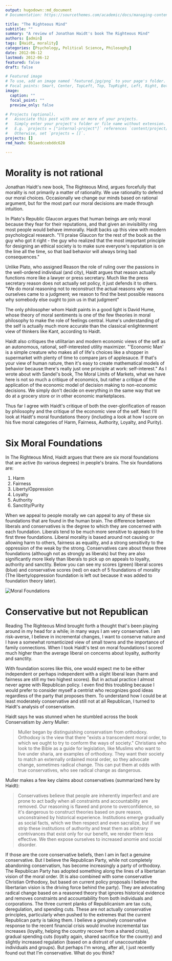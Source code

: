 ```yaml
---
output: hugodown::md_document
# Documentation: https://sourcethemes.com/academic/docs/managing-content/

title: "The Righteous Mind"
subtitle: ""
summary: "A review of Jonathan Haidt's book The Righteous Mind"
authors: [admin]
tags: [Haidt, morality]
categories: [Psychology, Political Science, Philosophy]
date: 2012-06-12
lastmod: 2012-06-12
featured: false
draft: false

# Featured image
# To use, add an image named `featured.jpg/png` to your page's folder.
# Focal points: Smart, Center, TopLeft, Top, TopRight, Left, Right, BottomLeft, Bottom, BottomRight.
image:
  caption: ""
  focal_point: ""
  preview_only: false

# Projects (optional).
#   Associate this post with one or more of your projects.
#   Simply enter your project's folder or file name without extension.
#   E.g. `projects = ["internal-project"]` references `content/project/deep-learning/index.md`.
#   Otherwise, set `projects = []`.
projects: []
rmd_hash: 9b1aedccebddc628

---
```


Morality is not rational
========================

Jonathan Haidt's new book, The Righteous Mind, argues forcefully that morality is not primarily a matter of rationality. We use rationality to defend our moral choices. Occasionally we change our minds based on rational argument, but for the most part our moral decisions are made through intuition.

In Plato's Republic Glaucon argues that human beings are only moral because they fear for their reputations, and that given an invisibility ring most people would behave immorally. Haidt backs up this view with modern psychological research. "I'll praise Glaucon for the rest of the book as the guy who got it right - the guy who realized that the most important principle for designing an ethical society is to make sure everyone's reputation is on the line all the time, so that bad behavior will always bring bad consequences."

Unlike Plato, who assigned Reason the role of ruling over the passions in the well-ordered individual (and city), Haidt argues that reason actually functions more like a lawyer or press secretary. Much like the press secretary reason does not actually set policy, it just defends it to others. "We do moral reasoning not to reconstruct the actual reasons why we ourselves came to a judgment; we reason to find the best possible reasons why somebody else ought to join us in that judgment"

The only philosopher whom Haidt paints in a good light is David Hume, whose theory of moral sentiments is one of the few theories in moral philosophy to make the role of feelings central. Hume's understanding of the self is actually much more accurate than the classical enlightenment view of thinkers like Kant, according to Haidt.

Haidt also critiques the utilitarian and modern economic views of the self as an autonomous, rational, self-interested utility maximizer. "'Economic Man' is a simple creature who makes all of life's choices like a shopper in supermarket with plenty of time to compare jars of applesauce. If that's your view of human nature, then it's easy to create mathematical models of behavior because there's really just one principle at work: self-interest." As I wrote about with Sandel's book, The Moral Limits of Markets, what we have here is not so much a critique of economics, but rather a critique of the application of the economic model of decision making to non-economic decisions. We simply don't decide on everything in the same way that we do at a grocery store or in other economic marketplaces.

Thus far I agree with Haidt's critique of both the over-glorification of reason by philosophy and the critique of the economic view of the self. Next I'll look at Haidt's moral foundations theory (including a look at how I score on his five moral categories of Harm, Fairness, Authority, Loyalty, and Purity).

Six Moral Foundations
=====================

In The Righteous Mind, Haidt argues that there are six moral foundations that are active (to various degrees) in people's brains. The six foundations are:

1.  Harm
2.  Fairness
3.  Liberty/Oppression
4.  Loyalty
5.  Authority
6.  Sanctity/Purity

When we appeal to people morally we can appeal to any of these six foundations that are found in the human brain. The difference between liberals and conservatives is the degree to which they are concerned with each foundation. Liberals tend to be much more sensitive to appeals to the first three foundations. Liberal morality is based around not causing or allowing harm to others, fairness as equality, and a strong sensitivity to the oppression of the weak by the strong. Conservatives care about these three foundations (although not as strongly as liberals) but they are also significantly more likely than liberals to pick up on appeals to loyalty, authority and sanctity. Below you can see my scores (green) liberal scores (blue) and conservative scores (red) on each of 5 foundations of morality (The liberty/oppression foundation is left out because it was added to foundation theory later).

![Moral Foundations](%22./img/nates-morals1.png%22)

Conservative but not Republican
===============================

Reading The Righteous Mind brought forth a thought that's been playing around in my head for a while; in many ways I am very conservative. I am risk-averse, I believe in incremental changes, I want to conserve nature and I have a somewhat romanticized view of small towns and the importance of family connections. When I took Haidt's test on moral foundations I scored much higher than the average liberal on concerns about loyalty, authority and sanctity.

With foundation scores like this, one would expect me to be either independent or perhaps independent with a slight liberal lean (harm and fairness are still my two highest scores). But in actual practice I almost never agree with Republican policy. I even find this troubling because I would prefer to consider myself a centrist who recognizes good ideas regardless of the party that proposes them. To understand how I could be at least moderately conservative and still not at all Republican, I turned to Haidt's analysis of conservatism.

Haidt says he was stunned when he stumbled across the book Conservatism by Jerry Muller:

> Muller began by distinguishing conservatism from orthodoxy. Orthodoxy is the view that there "exists a transcendent moral order, to which we ought to try to conform the ways of society." Christians who look to the Bible as a guide for legislation, like Muslims who want to live under sharia, are examples of orthodoxy. They want their society to match an externally ordained moral order, so they advocate change, sometimes radical change. This can put them at odds with true conservatives, who see radical change as dangerous.

Muller makes a few key claims about conservatives (summarized here by Haidt):

> Conservatives believe that people are inherently imperfect and are prone to act badly when all constraints and accountability are removed. Our reasoning is flawed and prone to overconfidence, so it's dangerous to construct theories based on pure reason, unconstrained by historical experience. Institutions emerge gradually as social facts, which we then respect and even sacralize, but if we strip these institutions of authority and treat them as arbitrary contrivances that exist only for our benefit, we render them less effective. We then expose ourselves to increased anomie and social disorder.

If those are the core conservative beliefs, then I am in fact a genuine conservative. But I believe the Republican Party, while not completely abandoning conservatism, has become increasingly a party of orthodoxy. The Republican Party has adopted something along the lines of a libertarian vision of the moral order. (It is also combined with some conservative Christian Orthodoxy, but based on current policy proposals I believe the libertarian vision is the driving force behind the party). They are advocating radical change based on a reasoned theory that ignores historical evidence and removes constraints and accountability from both individuals and corporations. The three current planks of Republicanism are tax cuts, deregulation, and spending cuts. These are not actually conservative principles, particularly when pushed to the extremes that the current Republican party is taking them. I believe a genuinely conservative response to the recent financial crisis would involve incremental tax increases (loyalty, helping the country recover from a shared crisis), gradual spending cuts (loyalty again, shared sacrifice for the country) and slightly increased regulation (based on a distrust of unaccountable individuals and groups). But perhaps I'm wrong, after all, I just recently found out that I'm conservative. What do you think?


